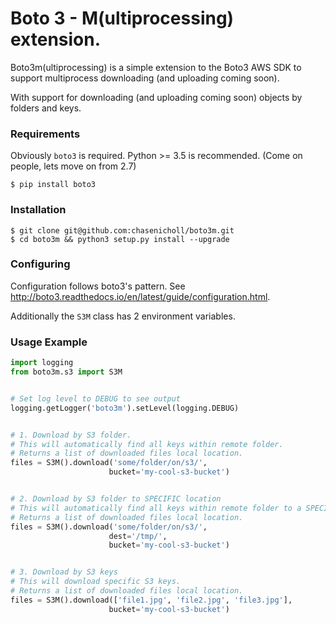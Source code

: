 # Boto 3 - M(ultiprocessing) extension.

Boto3m(ultiprocessing) is a simple extension to the Boto3 AWS SDK to support
multiprocess downloading (and uploading coming soon).

With support for downloading (and uploading coming soon) objects by folders and keys.

### Requirements

Obviously `boto3` is required. Python >= 3.5 is recommended. (Come on people, lets move on from 2.7)

```
$ pip install boto3
```

### Installation

```
$ git clone git@github.com:chasenicholl/boto3m.git
$ cd boto3m && python3 setup.py install --upgrade
```

### Configuring

Configuration follows boto3's pattern. See http://boto3.readthedocs.io/en/latest/guide/configuration.html.

Additionally the `S3M` class has 2 environment variables.

### Usage Example

```python
import logging
from boto3m.s3 import S3M


# Set log level to DEBUG to see output
logging.getLogger('boto3m').setLevel(logging.DEBUG)


# 1. Download by S3 folder. 
# This will automatically find all keys within remote folder.
# Returns a list of downloaded files local location.
files = S3M().download('some/folder/on/s3/',
                      bucket='my-cool-s3-bucket')


# 2. Download by S3 folder to SPECIFIC location 
# This will automatically find all keys within remote folder to a SPECIFIC local destination.
# Returns a list of downloaded files local location.
files = S3M().download('some/folder/on/s3/',
                      dest='/tmp/',
                      bucket='my-cool-s3-bucket')


# 3. Download by S3 keys
# This will download specific S3 keys.
# Returns a list of downloaded files local location.
files = S3M().download(['file1.jpg', 'file2.jpg', 'file3.jpg'],
                      bucket='my-cool-s3-bucket')

```
